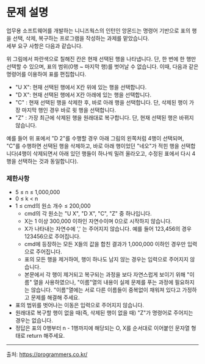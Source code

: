 # 문제 설명
업무용 소프트웨어를 개발하는 니니즈웍스의 인턴인 앙몬드는 명령어 기반으로 표의 행을 선택, 삭제, 복구하는 프로그램을 작성하는 과제를 맡았습니다.<br>
세부 요구 사항은 다음과 같습니다.

위 그림에서 파란색으로 칠해진 칸은 현재 선택된 행을 나타냅니다. 단, 한 번에 한 행만 선택할 수 있으며, 표의 범위(0행 ~ 마지막 행)를 벗어날 수 없습니다. 이때, 다음과 같은 명령어를 이용하여 표를 편집합니다.

- "U X": 현재 선택된 행에서 X칸 위에 있는 행을 선택합니다.
- "D X": 현재 선택된 행에서 X칸 아래에 있는 행을 선택합니다.
- "C" : 현재 선택된 행을 삭제한 후, 바로 아래 행을 선택합니다. 단, 삭제된 행이 가장 마지막 행인 경우 바로 윗 행을 선택합니다.
- "Z" : 가장 최근에 삭제된 행을 원래대로 복구합니다. 단, 현재 선택된 행은 바뀌지 않습니다. 
 
예를 들어 위 표에서 "D 2"를 수행할 경우 아래 그림의 왼쪽처럼 4행이 선택되며, "C"를 수행하면 선택된 행을 삭제하고, 바로 아래 행이었던 "네오"가 적힌 행을 선택합니다(4행이 삭제되면서 아래 있던 행들이 하나씩 밀려 올라오고, 수정된 표에서 다시 4행을 선택하는 것과 동일합니다).

### 제한사항
- 5 ≤ n ≤ 1,000,000
- 0 ≤ k < n
- 1 ≤ cmd의 원소 개수 ≤ 200,000
  - cmd의 각 원소는 "U X", "D X", "C", "Z" 중 하나입니다.
  - X는 1 이상 300,000 이하인 자연수이며 0으로 시작하지 않습니다.
  - X가 나타내는 자연수에 ',' 는 주어지지 않습니다. 예를 들어 123,456의 경우 123456으로 주어집니다.
  - cmd에 등장하는 모든 X들의 값을 합친 결과가 1,000,000 이하인 경우만 입력으로 주어집니다.
  - 표의 모든 행을 제거하여, 행이 하나도 남지 않는 경우는 입력으로 주어지지 않습니다.
  - 본문에서 각 행이 제거되고 복구되는 과정을 보다 자연스럽게 보이기 위해 "이름" 열을 사용하였으나, "이름"열의 내용이 실제 문제를 푸는 과정에 필요하지는 않습니다. "이름"열에는 서로 다른 이름들이 중복없이 채워져 있다고 가정하고 문제를 해결해 주세요.
- 표의 범위를 벗어나는 이동은 입력으로 주어지지 않습니다.
- 원래대로 복구할 행이 없을 때(즉, 삭제된 행이 없을 때) "Z"가 명령어로 주어지는 경우는 없습니다.
- 정답은 표의 0행부터 n - 1행까지에 해당되는 O, X를 순서대로 이어붙인 문자열 형태로 return 해주세요.
---
출처: https://programmers.co.kr/
